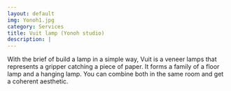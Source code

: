 ```yaml
---
layout: default
img: Yonoh1.jpg
category: Services
title: Vuit lamp (Yonoh studio)
description: |
---
```


With the brief of build a lamp in a simple way, Vuit is a veneer lamps that represents a gripper catching a piece of paper. It forms a family of a floor lamp and a hanging lamp. You can combine both in the same room and get a coherent aesthetic.
